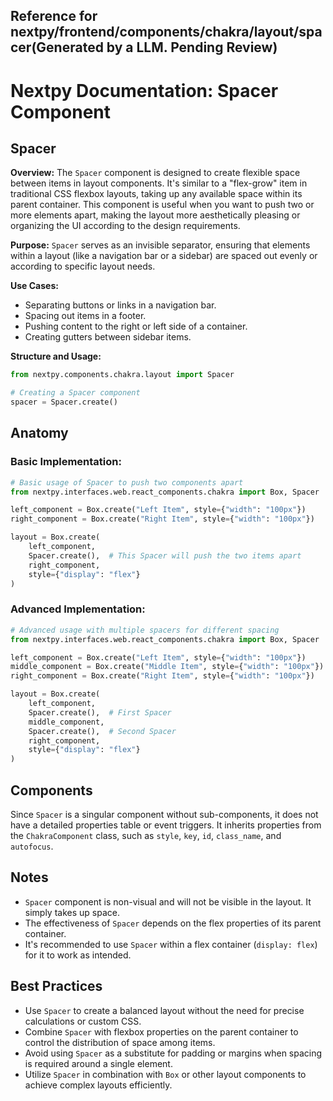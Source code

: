 ##  Reference for nextpy/frontend/components/chakra/layout/spacer(Generated by a LLM. Pending Review)

# Nextpy Documentation: Spacer Component

## Spacer

**Overview:**
The `Spacer` component is designed to create flexible space between items in layout components. It's similar to a "flex-grow" item in traditional CSS flexbox layouts, taking up any available space within its parent container. This component is useful when you want to push two or more elements apart, making the layout more aesthetically pleasing or organizing the UI according to the design requirements.

**Purpose:**
`Spacer` serves as an invisible separator, ensuring that elements within a layout (like a navigation bar or a sidebar) are spaced out evenly or according to specific layout needs.

**Use Cases:**
- Separating buttons or links in a navigation bar.
- Spacing out items in a footer.
- Pushing content to the right or left side of a container.
- Creating gutters between sidebar items.

**Structure and Usage:**

```python
from nextpy.components.chakra.layout import Spacer

# Creating a Spacer component
spacer = Spacer.create()
```

## Anatomy

### Basic Implementation:

```python
# Basic usage of Spacer to push two components apart
from nextpy.interfaces.web.react_components.chakra import Box, Spacer

left_component = Box.create("Left Item", style={"width": "100px"})
right_component = Box.create("Right Item", style={"width": "100px"})

layout = Box.create(
    left_component,
    Spacer.create(),  # This Spacer will push the two items apart
    right_component,
    style={"display": "flex"}
)
```

### Advanced Implementation:

```python
# Advanced usage with multiple spacers for different spacing
from nextpy.interfaces.web.react_components.chakra import Box, Spacer

left_component = Box.create("Left Item", style={"width": "100px"})
middle_component = Box.create("Middle Item", style={"width": "100px"})
right_component = Box.create("Right Item", style={"width": "100px"})

layout = Box.create(
    left_component,
    Spacer.create(),  # First Spacer
    middle_component,
    Spacer.create(),  # Second Spacer
    right_component,
    style={"display": "flex"}
)
```

## Components

Since `Spacer` is a singular component without sub-components, it does not have a detailed properties table or event triggers. It inherits properties from the `ChakraComponent` class, such as `style`, `key`, `id`, `class_name`, and `autofocus`.

## Notes

- `Spacer` component is non-visual and will not be visible in the layout. It simply takes up space.
- The effectiveness of `Spacer` depends on the flex properties of its parent container.
- It's recommended to use `Spacer` within a flex container (`display: flex`) for it to work as intended.

## Best Practices

- Use `Spacer` to create a balanced layout without the need for precise calculations or custom CSS.
- Combine `Spacer` with flexbox properties on the parent container to control the distribution of space among items.
- Avoid using `Spacer` as a substitute for padding or margins when spacing is required around a single element.
- Utilize `Spacer` in combination with `Box` or other layout components to achieve complex layouts efficiently.